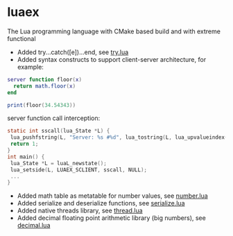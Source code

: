 # luaex
The Lua programming language with CMake based build and with extreme functional

* Added try...catch([e])...end, see [try.lua](https://github.com/saylermedia/luaex/blob/master/examples/try.lua)
* Added syntax constructs to support client-server architecture, for example:
```lua
server function floor(x)
  return math.floor(x)
end

print(floor(34.54343))
 ```
 server function call interception:
 ```C
 static int sscall(lua_State *L) {
  lua_pushfstring(L, "Server: %s #%d", lua_tostring(L, lua_upvalueindex(1)), lua_gettop(L));
  return 1;
}
int main() {
  lua_State *L = luaL_newstate();
  lua_setside(L, LUAEX_SCLIENT, sscall, NULL);
  ...
}
 ```
* Added math table as metatable for number values, see [number.lua](https://github.com/saylermedia/luaex/blob/master/examples/number.lua)
* Added serialize and deserialize functions, see [serialize.lua](https://github.com/saylermedia/luaex/blob/master/examples/serialize.lua)
* Added native threads library, see [thread.lua](https://github.com/saylermedia/luaex/blob/master/examples/thread.lua)
* Added decimal floating point arithmetic library (big numbers), see [decimal.lua](https://github.com/saylermedia/luaex/blob/master/examples/decimal.lua)
